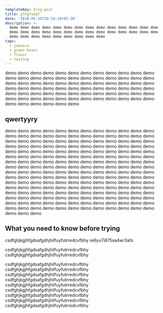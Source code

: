 ```yaml
---
templateKey: blog-post
title: gfhgfxdgf
date: '2018-05-16T20:34:10+05:30'
description: >-
  demo demo demo demo demo demo demo demo demo demo demo demo demo demo demo
  demo demo demo demo demo demo demo demo demo demo demo demo demo demo demo
  demo demo demo demo demo demo demo demo demo 
tags:
  - jamaica
  - green beans
  - flavor
  - tasting
---
```

demo demo demo demo demo demo demo demo demo demo demo demo demo demo demo demo demo demo demo demo demo demo demo demo demo demo demo demo demo demo demo demo demo demo demo demo demo demo demo demo demo demo demo demo demo demo demo demo demo demo demo demo demo demo demo demo demo demo demo demo demo demo demo demo demo demo demo demo demo demo demo demo demo demo demo demo demo demo 

## qwertyyry

demo demo demo demo demo demo demo demo demo demo demo demo demo demo demo demo demo demo demo demo demo demo demo demo demo demo demo demo demo demo demo demo demo demo demo demo demo demo demo demo demo demo demo demo demo demo demo demo demo demo demo demo demo demo demo demo demo demo demo demo demo demo demo demo demo demo demo demo demo demo demo demo demo demo demo demo demo demo demo demo demo demo demo demo demo demo demo demo demo demo demo demo demo demo demo demo demo demo demo demo demo demo demo demo demo demo demo demo demo demo demo demo demo demo demo demo demo demo demo demo demo demo demo demo demo demo demo demo demo demo demo demo demo demo demo demo demo demo demo demo demo demo demo demo demo demo demo demo demo demo demo demo demo demo demo demo demo demo demo demo demo demo demo demo demo demo demo demo demo demo demo demo demo demo demo demo demo demo demo demo demo demo demo demo demo demo demo demo demo demo demo demo demo demo demo 

## What you need to know before trying

csdfghjkgjhfgdsafgdhjhilfuyfutrredcvfbhy re6yu7i875sa4wr3afs



csdfghjkgjhfgdsafgdhjhilfuyfutrredcvfbhy csdfghjkgjhfgdsafgdhjhilfuyfutrredcvfbhy 

csdfghjkgjhfgdsafgdhjhilfuyfutrredcvfbhy csdfghjkgjhfgdsafgdhjhilfuyfutrredcvfbhy csdfghjkgjhfgdsafgdhjhilfuyfutrredcvfbhy csdfghjkgjhfgdsafgdhjhilfuyfutrredcvfbhy csdfghjkgjhfgdsafgdhjhilfuyfutrredcvfbhy csdfghjkgjhfgdsafgdhjhilfuyfutrredcvfbhy csdfghjkgjhfgdsafgdhjhilfuyfutrredcvfbhy csdfghjkgjhfgdsafgdhjhilfuyfutrredcvfbhy csdfghjkgjhfgdsafgdhjhilfuyfutrredcvfbhy
